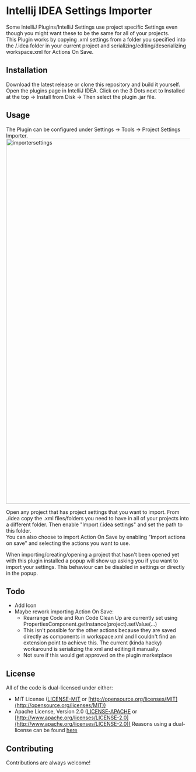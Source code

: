 
# Intellij IDEA Settings Importer

Some IntelliJ Plugins/IntelliJ Settings use project specific Settings even though you might want these to be the same for all of your projects.  
This Plugin works by copying .xml settings from a folder you specified into the /.idea folder in your current project and serializing/editing/deserializing workspace.xml for Actions On Save.  



## Installation

Download the latest release or clone this repository and build it yourself.  
Open the plugins page in IntelliJ IDEA. Click on the 3 Dots next to Installed at the top -> Install from Disk -> Then select the plugin .jar file.

    
## Usage

The Plugin can be configured under Settings -> Tools -> Project Settings Importer.  
<img width="998" alt="importersettings" src="https://github.com/e-hucke/Intellij-iDEA-Project-Settings-Importer/assets/121632203/68c7f2df-1657-4be5-b511-407a55ff29ec">
  
Open any project that has project settings that you want to import. From ./idea copy the .xml files/folders you need to have in all of your projects into a different folder. Then enable "Import /.idea settings" and set the path to this folder.  
You can also choose to import Action On Save by enabling "Import actions on save" and selecting the actions you want to use.  
  
When importing/creating/opening a project that hasn't been opened yet with this plugin installed a popup will show up asking you if you want to import your settings. This behaviour can be disabled in settings or directly in the popup.


## Todo
- Add Icon
- Maybe rework importing Action On Save:
    - Rearrange Code and Run Code Clean Up are currently set using PropertiesComponent.getInstance(project).setValue(...)
    - This isn't possible for the other actions because they are saved directly as components in workspace.xml and I couldn't find an extension point to achieve this. The current (kinda hacky) workaround is serializing the xml and editing it manually.
    - Not sure if this would get approved on the plugin marketplace

## License

All of the code is dual-licensed under either:
* MIT License ([LICENSE-MIT](LICENSE-MIT) or [http://opensource.org/licenses/MIT](http://opensource.org/licenses/MIT))
* Apache License, Version 2.0 ([LICENSE-APACHE](LICENSE-APACHE) or [http://www.apache.org/licenses/LICENSE-2.0](http://www.apache.org/licenses/LICENSE-2.0))
Reasons using a dual-license can be found [here](https://github.com/bevyengine/bevy/issues/2373)

## Contributing

Contributions are always welcome!


